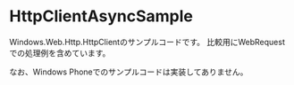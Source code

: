 HttpClientAsyncSample
=====================

Windows.Web.Http.HttpClientのサンプルコードです。
比較用にWebRequestでの処理例を含めています。

なお、Windows Phoneでのサンプルコードは実装してありません。
